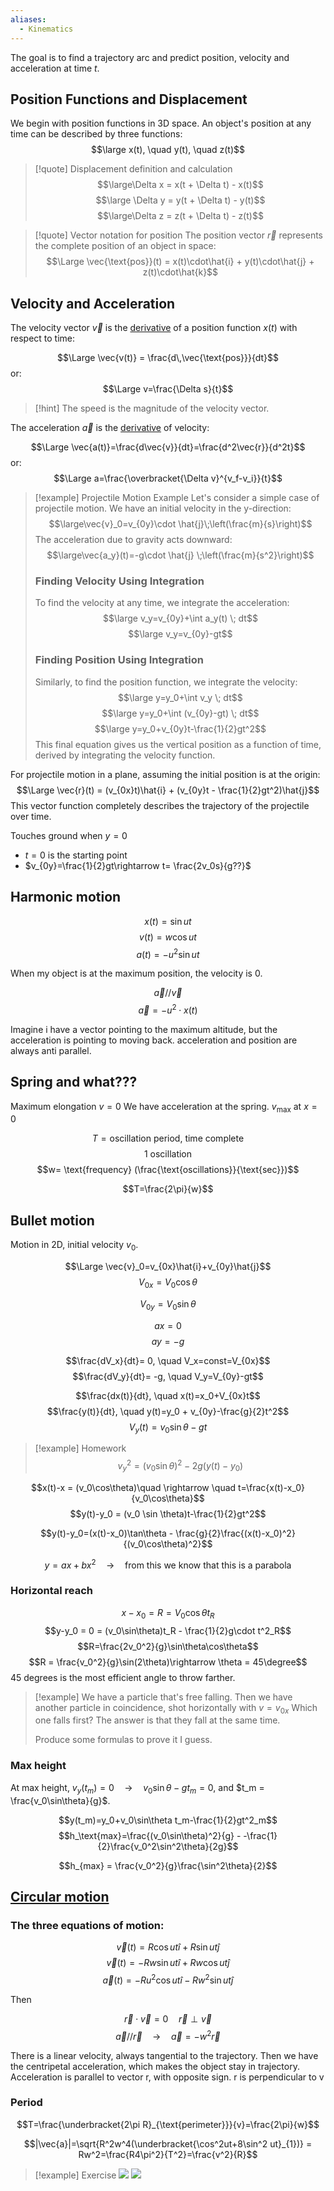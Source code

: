 ```yaml
---
aliases:
  - Kinematics
---
```

The goal is to find a trajectory arc and predict position, velocity and acceleration at time $t$.

## Position Functions and Displacement 

We begin with position functions in 3D space. An object's position at any time can be described by three functions: 
$$\large x(t), \quad y(t), \quad z(t)$$

> [!quote] Displacement definition and calculation
> $$\large\Delta x = x(t + \Delta t) - x(t)$$$$\large \Delta y = y(t + \Delta t) - y(t)$$$$\large\Delta z = z(t + \Delta t) - z(t)$$

> [!quote] Vector notation for position
> The position vector $\vec{r}$ represents the complete position of an object in space: 
> $$\Large \vec{\text{pos}}(t) = x(t)\cdot\hat{i} + y(t)\cdot\hat{j} + z(t)\cdot\hat{k}$$

## Velocity and Acceleration 

The velocity vector $\vec{v}$ is the [derivative](../../Calculus/8.%20Differentiation.md) of a position function $x(t)$ with respect to time:

$$\Large \vec{v(t)} = \frac{d\,\vec{\text{pos}}}{dt}$$
or:
$$\Large v=\frac{\Delta s}{t}$$

> [!hint]
> The speed is the magnitude of the velocity vector. 


The acceleration $\vec{a}$ is the [derivative](../../Calculus/8.%20Differentiation.md) of velocity: 

$$\Large \vec{a(t)}=\frac{d\vec{v}}{dt}=\frac{d^2\vec{r}}{d^2t}$$
or:
$$\Large a=\frac{\overbracket{\Delta v}^{v_f-v_i}}{t}$$

> [!example] Projectile Motion Example 
> Let's consider a simple case of projectile motion. We have an initial velocity in the y-direction: 
> $$\large\vec{v}_0=v_{0y}\cdot \hat{j}\;\left(\frac{m}{s}\right)$$
> The acceleration due to gravity acts downward: 
> $$\large\vec{a_y}(t)=-g\cdot \hat{j} \;\left(\frac{m}{s^2}\right)$$
> ### Finding Velocity Using Integration 
> 
> To find the velocity at any time, we integrate the acceleration: 
> $$\large v_y=v_{0y}+\int a_y(t) \; dt$$$$\large v_y=v_{0y}-gt$$
> ### Finding Position Using Integration 
> 
> Similarly, to find the position function, we integrate the velocity: $$\large y=y_0+\int v_y \; dt$$ $$\large y=y_0+\int (v_{0y}-gt) \; dt$$ $$\large y=y_0+v_{0y}t-\frac{1}{2}gt^2$$
> This final equation gives us the vertical position as a function of time, derived by integrating the velocity function. 


For projectile motion in a plane, assuming the initial position is at the origin: $$\Large \vec{r}(t) = (v_{0x}t)\hat{i} + (v_{0y}t - \frac{1}{2}gt^2)\hat{j}$$This vector function completely describes the trajectory of the projectile over time.

Touches ground when $y=0$
- $t=0$ is the starting point
- $v_{0y}=\frac{1}{2}gt\rightarrow t= \frac{2v_0s}{g??}$

## Harmonic motion

$$x(t)=\sin ut$$
$$v(t)=w \cos ut$$
$$a(t)=-u^2\sin ut$$

When my object is at the maximum position, the velocity is 0.

$$\vec{a} // \vec{v}$$
$$\vec{a}=-u^2\cdot x(t)$$

Imagine i have a vector pointing to the maximum altitude, but the acceleration is pointing to moving back. acceleration and position are always anti parallel.


## Spring and what???

Maximum elongation $v= 0$
We have acceleration at the spring.
$v_{\text{max}} \text{ at } x=0$

$$T=\text{oscillation period, time complete}$$
$$\text{1 oscillation}$$
$$w= \text{frequency} (\frac{\text{oscillations}}{\text{sec}})$$

$$T=\frac{2\pi}{w}$$

## Bullet motion

Motion in 2D, initial velocity $v_0$.

$$\Large \vec{v}_0=v_{0x}\hat{i}+v_{0y}\hat{j}$$
$$V_{0x}= V_0 \cos \theta$$

$$V_{0y}=V_0\sin\theta$$

$$ax=0$$
$$ay=-g$$

$$\frac{dV_x}{dt}= 0, \quad V_x=const=V_{0x}$$
$$\frac{dV_y}{dt}= -g, \quad V_y=V_{0y}-gt$$

$$\frac{dx(t)}{dt}, \quad x(t)=x_0+V_{0x}t$$
$$\frac{y(t)}{dt}, \quad y(t)=y_0 + v_{0y}-\frac{g}{2}t^2$$
$$V_y(t)=v_0\sin\theta - gt$$

> [!example] Homework
> $$v_y^2 = (v_0\sin\theta)^2-2g(y(t)-y_0)$$


$$x(t)-x = (v_0\cos\theta)\quad \rightarrow \quad t=\frac{x(t)-x_0}{v_0\cos\theta}$$
$$y(t)-y_0 = (v_0 \sin \theta)t-\frac{1}{2}gt^2$$

$$y(t)-y_0=(x(t)-x_0)\tan\theta - \frac{g}{2}\frac{(x(t)-x_0)^2}{(v_0\cos\theta)^2}$$

$$y=ax + bx^2 \quad \rightarrow\quad \text{from this we know that this is a parabola}$$


### Horizontal reach

$$x-x_0 = R = V_0 \cos\theta t_R$$
$$y-y_0 = 0 = (v_0\sin\theta)t_R - \frac{1}{2}g\cdot t^2_R$$
$$R=\frac{2v_0^2}{g}\sin\theta\cos\theta$$
$$R = \frac{v_0^2}{g}\sin(2\theta)\rightarrow \theta = 45\degree$$
45 degrees is the most efficient angle to throw farther.

> [!example]
> We have a particle that's free falling.
> Then we have another particle in coincidence, shot horizontally with $v = v_{0x}$
> Which one falls first? The answer is that they fall at the same time.
> 
> Produce some formulas to prove it I guess.


### Max height

At max height, $v_y(t_m)=0 \quad \rightarrow \quad v_0\sin\theta-gt_m=0$, and $t_m = \frac{v_0\sin\theta}{g}$.

$$y(t_m)=y_0+v_0\sin\theta t_m-\frac{1}{2}gt^2_m$$
$$h_\text{max}=\frac{(v_0\sin\theta)^2}{g} - -\frac{1}{2}\frac{v_0^2\sin^2\theta}{2g}$$

$$h_{max} = \frac{v_0^2}{g}\frac{\sin^2\theta}{2}$$

## [Circular motion](7.%20Circular%20Motion.md)

### The three equations of motion:
$$\vec{v}(t)=R\cos ut\hat i + R \sin ut \hat j$$
$$\vec{v}(t)= -Rw\sin ut \hat i + Rw\cos ut\hat{j}$$
$$\vec{a}(t)=-Ru^2\cos ut\hat{i} - Rw^2 \sin ut \hat{j}$$

Then

$$\vec{r}\cdot \vec{v}=0 \quad \vec{r} \perp \vec{v}$$
$$\vec{a} // \vec{r} \quad \rightarrow \quad \vec{a} = -w^2 \vec{r}$$

There is a linear velocity, always tangential to the trajectory.
Then we have the centripetal acceleration, which makes the object stay in trajectory.
Acceleration is parallel to vector r, with opposite sign. r is perpendicular to v

### Period

$$T=\frac{\underbracket{2\pi R}_{\text{perimeter}}}{v}=\frac{2\pi}{w}$$

$$|\vec{a}|=\sqrt{R^2w^4(\underbracket{\cos^2ut+8\sin^2 ut}_{1})} = Rw^2=\frac{R4\pi^2}{T^2}=\frac{v^2}{R}$$

> [!example] Exercise
> ![](../../z_images/Pasted%20image%2020240304095815.png)
> ![](../../z_images/Immagine%20WhatsApp%202024-03-04%20ore%2010.01.54_54d21d0f.jpg)